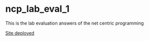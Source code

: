 # ncp_lab_eval_1

This is the lab evaluation answers of the net centric programming 

[Site deployed](https://clinquant-daffodil-a72a49.netlify.app/)
